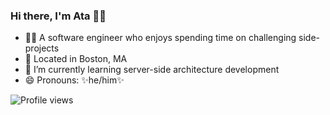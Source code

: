 ### Hi there, I'm Ata 👋🏽

- 👨🏽‍ A software engineer who enjoys spending time on challenging side-projects
- 📍 Located in Boston, MA
- 🌱 I’m currently learning server-side architecture development
- 😄 Pronouns: ✨he/him✨

![Profile views](https://gpvc.arturio.dev/atagowani)

<!--
<p align="left">
<img src="https://github-readme-stats.vercel.app/api?username=AtaGowani&show_icons=true&theme=vue" alt="AtaGowani" />
</p>

<p align="left">
<img src="https://github-readme-stats.vercel.app/api/top-langs/?username=AtaGowani&theme=vue&layout=compact" alt="AtaGowani" />
</p>

<!--
**AtaGowani/AtaGowani** is a  _special_ ✨ repository because its `README.md` (this file) appears on your GitHub profile.

Here are some ideas to get you started:

-->
